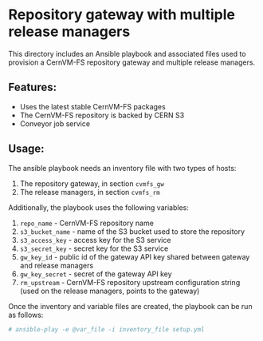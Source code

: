 Repository gateway with multiple release managers
=================================================

This directory includes an Ansible playbook and associated files used to provision a CernVM-FS repository gateway and multiple release managers.

Features:
---------

* Uses the latest stable CernVM-FS packages
* The CernVM-FS repository is backed by CERN S3
* Conveyor job service

Usage:
------

The ansible playbook needs an inventory file with two types of hosts:

1. The repository gateway, in section `cvmfs_gw`
2. The release managers, in section `cvmfs_rm`

Additionally, the playbook uses the following variables:

1. `repo_name` - CernVM-FS repository name
2. `s3_bucket_name` - name of the S3 bucket used to store the repository
3. `s3_access_key` - access key for the S3 service
4. `s3_secret_key` - secret key for the S3 service
5. `gw_key_id` - public id of the gateway API key shared between gateway and release managers
6. `gw_key_secret` - secret of the gateway API key
7. `rm_upstream` - CernVM-FS repository upstream configuration string (used on the release managers, points to the gateway)

Once the inventory and variable files are created, the playbook can be run as follows:

```bash
# ansible-play -e @var_file -i inventory_file setup.yml
```